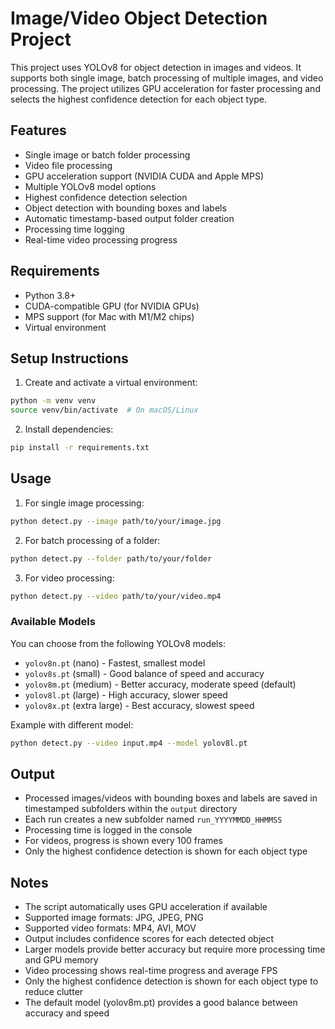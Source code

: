 # Image/Video Object Detection Project

This project uses YOLOv8 for object detection in images and videos. It supports both single image, batch processing of multiple images, and video processing. The project utilizes GPU acceleration for faster processing and selects the highest confidence detection for each object type.

## Features
- Single image or batch folder processing
- Video file processing
- GPU acceleration support (NVIDIA CUDA and Apple MPS)
- Multiple YOLOv8 model options
- Highest confidence detection selection
- Object detection with bounding boxes and labels
- Automatic timestamp-based output folder creation
- Processing time logging
- Real-time video processing progress

## Requirements
- Python 3.8+
- CUDA-compatible GPU (for NVIDIA GPUs)
- MPS support (for Mac with M1/M2 chips)
- Virtual environment

## Setup Instructions

1. Create and activate a virtual environment:
```bash
python -m venv venv
source venv/bin/activate  # On macOS/Linux
```

2. Install dependencies:
```bash
pip install -r requirements.txt
```

## Usage

1. For single image processing:
```bash
python detect.py --image path/to/your/image.jpg
```

2. For batch processing of a folder:
```bash
python detect.py --folder path/to/your/folder
```

3. For video processing:
```bash
python detect.py --video path/to/your/video.mp4
```

### Available Models
You can choose from the following YOLOv8 models:
- `yolov8n.pt` (nano) - Fastest, smallest model
- `yolov8s.pt` (small) - Good balance of speed and accuracy
- `yolov8m.pt` (medium) - Better accuracy, moderate speed (default)
- `yolov8l.pt` (large) - High accuracy, slower speed
- `yolov8x.pt` (extra large) - Best accuracy, slowest speed

Example with different model:
```bash
python detect.py --video input.mp4 --model yolov8l.pt
```

## Output
- Processed images/videos with bounding boxes and labels are saved in timestamped subfolders within the `output` directory
- Each run creates a new subfolder named `run_YYYYMMDD_HHMMSS`
- Processing time is logged in the console
- For videos, progress is shown every 100 frames
- Only the highest confidence detection is shown for each object type

## Notes
- The script automatically uses GPU acceleration if available
- Supported image formats: JPG, JPEG, PNG
- Supported video formats: MP4, AVI, MOV
- Output includes confidence scores for each detected object
- Larger models provide better accuracy but require more processing time and GPU memory
- Video processing shows real-time progress and average FPS
- Only the highest confidence detection is shown for each object type to reduce clutter
- The default model (yolov8m.pt) provides a good balance between accuracy and speed 